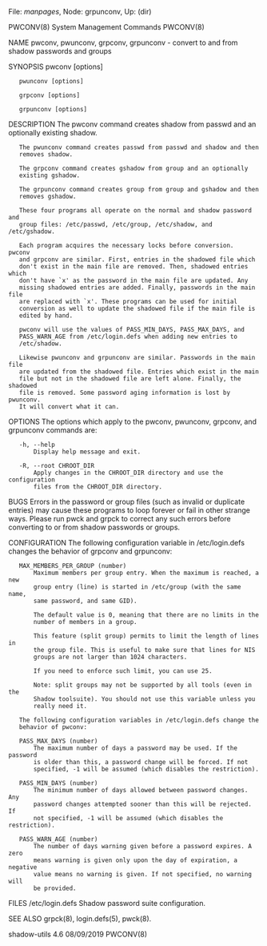 File: *manpages*,  Node: grpunconv,  Up: (dir)

PWCONV(8)                 System Management Commands                 PWCONV(8)



NAME
       pwconv, pwunconv, grpconv, grpunconv - convert to and from shadow
       passwords and groups

SYNOPSIS
       pwconv [options]

       pwunconv [options]

       grpconv [options]

       grpunconv [options]

DESCRIPTION
       The pwconv command creates shadow from passwd and an optionally
       existing shadow.

       The pwunconv command creates passwd from passwd and shadow and then
       removes shadow.

       The grpconv command creates gshadow from group and an optionally
       existing gshadow.

       The grpunconv command creates group from group and gshadow and then
       removes gshadow.

       These four programs all operate on the normal and shadow password and
       group files: /etc/passwd, /etc/group, /etc/shadow, and /etc/gshadow.

       Each program acquires the necessary locks before conversion.  pwconv
       and grpconv are similar. First, entries in the shadowed file which
       don't exist in the main file are removed. Then, shadowed entries which
       don't have `x' as the password in the main file are updated. Any
       missing shadowed entries are added. Finally, passwords in the main file
       are replaced with `x'. These programs can be used for initial
       conversion as well to update the shadowed file if the main file is
       edited by hand.

       pwconv will use the values of PASS_MIN_DAYS, PASS_MAX_DAYS, and
       PASS_WARN_AGE from /etc/login.defs when adding new entries to
       /etc/shadow.

       Likewise pwunconv and grpunconv are similar. Passwords in the main file
       are updated from the shadowed file. Entries which exist in the main
       file but not in the shadowed file are left alone. Finally, the shadowed
       file is removed. Some password aging information is lost by pwunconv.
       It will convert what it can.

OPTIONS
       The options which apply to the pwconv, pwunconv, grpconv, and grpunconv
       commands are:

       -h, --help
           Display help message and exit.

       -R, --root CHROOT_DIR
           Apply changes in the CHROOT_DIR directory and use the configuration
           files from the CHROOT_DIR directory.

BUGS
       Errors in the password or group files (such as invalid or duplicate
       entries) may cause these programs to loop forever or fail in other
       strange ways. Please run pwck and grpck to correct any such errors
       before converting to or from shadow passwords or groups.

CONFIGURATION
       The following configuration variable in /etc/login.defs changes the
       behavior of grpconv and grpunconv:

       MAX_MEMBERS_PER_GROUP (number)
           Maximum members per group entry. When the maximum is reached, a new
           group entry (line) is started in /etc/group (with the same name,
           same password, and same GID).

           The default value is 0, meaning that there are no limits in the
           number of members in a group.

           This feature (split group) permits to limit the length of lines in
           the group file. This is useful to make sure that lines for NIS
           groups are not larger than 1024 characters.

           If you need to enforce such limit, you can use 25.

           Note: split groups may not be supported by all tools (even in the
           Shadow toolsuite). You should not use this variable unless you
           really need it.

       The following configuration variables in /etc/login.defs change the
       behavior of pwconv:

       PASS_MAX_DAYS (number)
           The maximum number of days a password may be used. If the password
           is older than this, a password change will be forced. If not
           specified, -1 will be assumed (which disables the restriction).

       PASS_MIN_DAYS (number)
           The minimum number of days allowed between password changes. Any
           password changes attempted sooner than this will be rejected. If
           not specified, -1 will be assumed (which disables the restriction).

       PASS_WARN_AGE (number)
           The number of days warning given before a password expires. A zero
           means warning is given only upon the day of expiration, a negative
           value means no warning is given. If not specified, no warning will
           be provided.

FILES
       /etc/login.defs
           Shadow password suite configuration.

SEE ALSO
       grpck(8), login.defs(5), pwck(8).



shadow-utils 4.6                  08/09/2019                         PWCONV(8)
